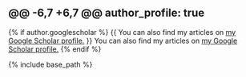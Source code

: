 
@@ -6,7 +6,7 @@ author_profile: true
---

{% if author.googlescholar %}
  {{ You can also find my articles on <u><a href="{% author.googlescholar %}">my Google Scholar profile</a>.</u> }}
  You can also find my articles on <u><a href="{{author.googlescholar}}">my Google Scholar profile</a>.</u>
{% endif %}

{% include base_path %}
